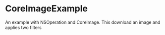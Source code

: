 CoreImageExample
================

An example with NSOperation and CoreImage. This download an image and applies two filters
